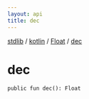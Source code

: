 ```yaml
---
layout: api
title: dec
---
```

[stdlib](../../index.md) / [kotlin](../index.md) / [Float](index.md) / [dec](dec.md)

# dec

```
public fun dec(): Float
```
